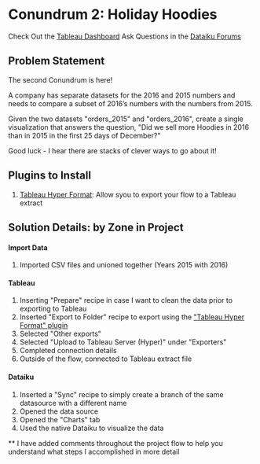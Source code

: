 # Conundrum 2: Holiday Hoodies
Check Out the [Tableau Dashboard](https://public.tableau.com/app/profile/michael.r.thompson/viz/Conundrum2Dataiku/Conundrum2?publish=yes)
Ask Questions in the [Dataiku Forums](https://community.dataiku.com/t5/Community-Conundrums/Conundrum-2-Holiday-Hoodies/m-p/5634/thread-id/7/highlight/false)
## Problem Statement
The second Conundrum is here!

A company has separate datasets for the 2016 and 2015 numbers and needs to compare a subset of 2016’s numbers with the numbers from 2015.

Given the two datasets "orders_2015" and "orders_2016", create a single visualization that answers the question, "Did we sell more Hoodies in 2016 than in 2015 in the first 25 days of December?"

Good luck - I hear there are stacks of clever ways to go about it!

## Plugins to Install
1. [Tableau Hyper Format](https://www.dataiku.com/product/plugins/tableau-hyper-export): Allow syou to export your flow to a Tableau extract

## Solution Details: by Zone in Project
#### Import Data
1. Imported CSV files and unioned together (Years 2015 with 2016)

#### Tableau
1. Inserting "Prepare" recipe in case I want to clean the data prior to exporting to Tableau
2. Inserted "Export to Folder" recipe to export using the ["Tableau Hyper Format" plugin](https://www.dataiku.com/product/plugins/tableau-hyper-export)
3. Selected "Other exports"
4. Selected "Upload to Tableau Server (Hyper)" under "Exporters"
5. Completed connection details
6. Outside of the flow, connected to Tableau extract file

#### Dataiku
1. Inserted a "Sync" recipe to simply create a branch of the same datasource with a different name
2. Opened the data source
3. Opened the "Charts" tab
4. Used the native Dataiku to visualize the data

** I have added comments throughout the project flow to help you understand what steps I accomplished in more detail
